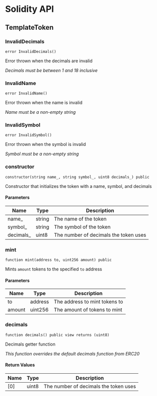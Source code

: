 # Solidity API

## TemplateToken

### InvalidDecimals

```solidity
error InvalidDecimals()
```

Error thrown when the decimals are invalid

_Decimals must be between 1 and 18 inclusive_

### InvalidName

```solidity
error InvalidName()
```

Error thrown when the name is invalid

_Name must be a non-empty string_

### InvalidSymbol

```solidity
error InvalidSymbol()
```

Error thrown when the symbol is invalid

_Symbol must be a non-empty string_

### constructor

```solidity
constructor(string name_, string symbol_, uint8 decimals_) public
```

Constructor that initializes the token with a name, symbol, and decimals

#### Parameters

| Name | Type | Description |
| ---- | ---- | ----------- |
| name_ | string | The name of the token |
| symbol_ | string | The symbol of the token |
| decimals_ | uint8 | The number of decimals the token uses |

### mint

```solidity
function mint(address to, uint256 amount) public
```

Mints `amount` tokens to the specified `to` address

#### Parameters

| Name | Type | Description |
| ---- | ---- | ----------- |
| to | address | The address to mint tokens to |
| amount | uint256 | The amount of tokens to mint |

### decimals

```solidity
function decimals() public view returns (uint8)
```

Decimals getter function

_This function overrides the default decimals function from ERC20_

#### Return Values

| Name | Type | Description |
| ---- | ---- | ----------- |
| [0] | uint8 | The number of decimals the token uses |

